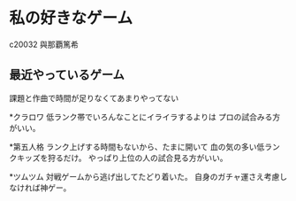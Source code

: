 # 私の好きなゲーム
c20032
與那覇篤希

## 最近やっているゲーム
課題と作曲で時間が足りなくてあまりやってない

*クラロワ
	低ランク帯でいろんなことにイライラするよりは
	プロの試合みる方がいい。
	
*第五人格
	ランク上げする時間もないから、たまに開いて
	血の気の多い低ランクキッズを狩るだけ。
	やっぱり上位の人の試合見る方がいい。

*ツムツム
	対戦ゲームから逃げ出してたどり着いた。
	自身のガチャ運さえ考慮しなければ神ゲー。 